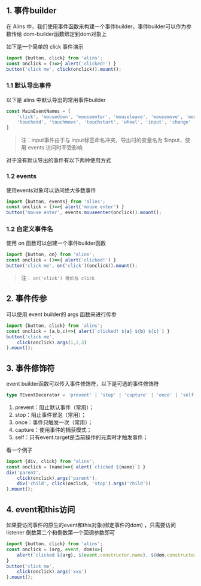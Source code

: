 <!--
 * @Author: chenzhongsheng
 * @Date: 2022-11-05 10:51:00
 * @Description: Coding something
 * @LastEditors: chenzhongsheng
 * @LastEditTime: 2022-11-07 21:44:28
-->
## 1. 事件builder

在 Alins 中，我们使用事件函数来构建一个事件builder，事件builder可以作为参数传给 dom-builder函数绑定到dom对象上

如下是一个简单的 click 事件演示

<code-runner/>

```js
import {button, click} from 'alins';
const onclick = ()=>{ alert('clicked!') }
button('click me', click(onclick)).mount();
```

### 1.1 默认导出事件

以下是 alins 中默认导出的常用事件builder

```js
const MainEventNames = [
    'click', 'mousedown', 'mouseenter', 'mouseleave', 'mousemove', 'mouseover', 'mouseup',
    'touchend', 'touchmove', 'touchstart', 'wheel', 'input', 'change'
]
```

>  注：input事件由于与 input标签命名冲突，导出时的变量名为 $input，使用 events 访问时不受影响

对于没有默认导出的事件有以下两种使用方式

### 1.2 events

使用events对象可以访问绝大多数事件

<code-runner/>

```js
import {button, events} from 'alins';
const onclick = ()=>{ alert('mouse enter') }
button('mouse enter', events.mouseenter(onclick)).mount();
```

### 1.2 自定义事件名

使用 on 函数可以创建一个事件builder函数

<code-runner/>

```js
import {button, on} from 'alins';
const onclick = ()=>{ alert('clicked!') }
button('click me', on('click')(onclick)).mount();
```

>  注： `on('click') 等价与 click`

## 2. 事件传参

可以使用 event builder的 args 函数来进行传参

<code-runner/>

```js
import {button, click} from 'alins';
const onclick = (a,b,c)=>{ alert(`clicked! ${a} ${b} ${c}`) }
button('click me', 
    click(onclick).args(1,2,3)
).mount();
```

## 3. 事件修饰符

event builder函数可以传入事件修饰符，以下是可选的事件修饰符

```ts
type TEventDecorator = 'prevent' | 'stop' | 'capture' | 'once' | 'self';
```

1. prevent：阻止默认事件（常用）；
2. stop：阻止事件冒泡（常用）；
3. once：事件只触发一次（常用）；
4. capture：使用事件的捕获模式；
5. self：只有event.target是当前操作的元素时才触发事件；

看一个例子

<code-runner/>

```js
import {div, click} from 'alins';
const onclick = (name)=>{ alert(`clicked ${name}`) }
div('parent', 
    click(onclick).args('parent'),
    div('child', click(onclick, 'stop').args('child'))
).mount();
```

## 4. event和this访问

如果要访问事件的原生的event和this对象(绑定事件的dom) ，只需要访问 listener 倒数第二个和倒数第一个回调参数即可

<code-runner/>

```js
import {button, click} from 'alins';
const onclick = (arg, event, dom)=>{ 
    alert(`clicked ${arg}, ${event.constructor.name}, ${dom.constructor.name}`); 
}
button('click me', 
    click(onclick).args('xxx')
).mount();
```
